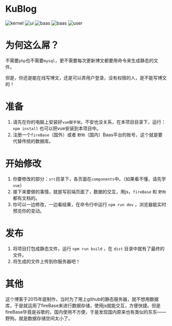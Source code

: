 # KuBlog
![kernel](https://img.shields.io/badge/kernel-vue-brightgreen.svg)
![ui](https://img.shields.io/badge/ui-amazeui-brightgreen.svg)
![baas](https://img.shields.io/badge/baas-firebase-brightgreen.svg)
![baas](https://img.shields.io/badge/baas-野狗-brightgreen.svg)
![user](https://img.shields.io/badge/user-1.8k-yellow.svg)


# 为何这么屌？
不需要`php`也不需要`mysql`，更不需要每次更新博文都要用命令来生成静态的文件。

但是，你还是能在线写博文，还是可以弄用户登录，没有权限的人，是不能写博文的！

# 准备
1. 请先在你的电脑上安装好`vue脚手架`。不安也没关系，在本项目目录下，运行： `npm install` 也可以把vue安装到本项目中。
2. 注册一个`fireBase`（国外）或者 `野狗`（国内）Baas平台的账号，这个就是要代替传统的数据库。

# 开始修改
1. 你要修改的部分：`src`目录下，各页面在`components`中。（如果看不懂，请先学`vue`）
2. 接下来要做的事情，就是写前端页面了，数据的交互，用js，`fireBase` 和 `野狗` 都有文档的。
3. 你可以一边修改，一边看结果，在命令行中运行 `npm run dev` ，浏览器能实时预览你的变动。

# 发布
1. 将项目打包成静态文件，运行 `npm run build` ，在 `dist` 目录中就有了最终的文件。
2. 将生成的文件上传到你服务器吧！

# 其他
这个博客于2015年底制作，当时为了用上github的静态服务器，就不想用数据库，于是就运用了fireBase来进行数据存储，使用js就能交互，方便快捷。但是fireBase毕竟是谷歌的，国内使用不方便，于是发现国内原来也有类似的东东——野狗。就是数据存储空间太小了。